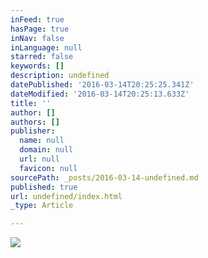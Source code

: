 ```yaml
---
inFeed: true
hasPage: true
inNav: false
inLanguage: null
starred: false
keywords: []
description: undefined
datePublished: '2016-03-14T20:25:25.341Z'
dateModified: '2016-03-14T20:25:13.633Z'
title: ''
author: []
authors: []
publisher:
  name: null
  domain: null
  url: null
  favicon: null
sourcePath: _posts/2016-03-14-undefined.md
published: true
url: undefined/index.html
_type: Article

---
```

![](https://the-grid-user-content.s3-us-west-2.amazonaws.com/c999ef91-2289-4e1a-856c-0e4d4cb57fc5.jpg)
